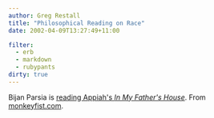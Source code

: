 ```yaml
---
author: Greg Restall
title: "Philosophical Reading on Race"
date: 2002-04-09T13:27:49+11:00

filter:
  - erb
  - markdown
  - rubypants
dirty: true
---
```


<p>Bijan Parsia is <a href="http://monkeyfist.com/articles/809">reading Appiah's <cite>In My Father's House</cite></a>.  From <a href="http://monkeyfist.com/articles/809">monkeyfist.com</a>.</p>



